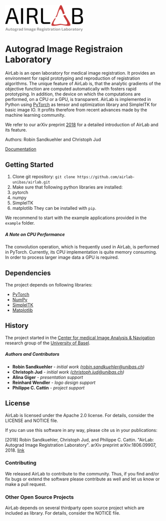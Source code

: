 <img width="50%" align="middle" src="docs/airlab_logo.png" alt="Airlab logo" />

# Autograd Image Registraion Laboratory
AirLab is an open laboratory for medical image registration. It provides an environment
for rapid prototyping and reproduction of registration algorithms. The unique feature of AirLab is, that the analytic gradients of the objective function are computed automatically with fosters rapid prototyping. In addition, the device on which the computations are performed, on a CPU or a GPU,
is transparent.
AirLab is implemented in Python using [PyTorch](https://pytorch.org/) as tensor and optimization library and SimpleITK for basic image IO. It profits therefore from recent advances made by the machine learning community.

We refer to our arXiv preprint [2018](https://arxiv.org/abs/1806.09907) for a detailed introduction of AirLab and its feature.

Authors: Robin Sandkuehler and Christoph Jud

[Documentation](https://airlab.readthedocs.io/en/latest/index.html)

## Getting Started
1. Clone git repository: `git clone https://github.com/airlab-unibas/airlab.git`
2. Make sure that following python libraries are installed:
  1. pytorch
  2. numpy
  3. SimpleITK
  4. matplotlib
They can be installed with `pip`.

We recommend to start with the example applications provided in the `example` folder.


##### A Note on CPU Performance
The convolution operation, which is frequently used in AirLab, is performed in PyTorch. Currently, its CPU implementation is quite memory consuming. In order to process larger image data a GPU is required.


## Dependencies
The project depends on following libraries: 
* [PyTorch](https://pytorch.org/)
* [NumPy](www.numpy.org/)
* [SimpleITK](www.simpleitk.org/)
* [Matplotlib](https://matplotlib.org/)


## History
The project started in the [Center for medical Image Analysis & Navigation](http://dbe.unibas.ch/public/dbe/research/ImagingandComputationalMedicine/cian.html) research group of the [University of Basel](http://www.unibas.ch). 


##### Authors and Contributors
* **Robin Sandkuehler** - *initial work* _(robin.sandkuehler@unibas.ch)_
* **Christoph Jud** - *initial work* _(christoph.jud@unibas.ch)_
* **Alina Giger** - *presentation support*
* **Reinhard Wendler** - *logo design support*
* **Philippe C. Cattin** - *project support*


## License
AirLab is licensed under the Apache 2.0 license. For details, consider the LICENSE and NOTICE file.

If you can use this software in any way, please cite us in your publications:

[2018] Robin Sandkuehler,  Christoph Jud, and Philippe C. Cattin. "AirLab: Autograd Image Registration Laboratory". arXiv preprint arXiv:1806.09907, 2018. [link](https://arxiv.org/abs/1806.09907)


### Contributing
We released AirLab to contribute to the community. Thus, if you find and/or fix bugs or extend the software please contribute as well and let us know or make a pull request. 


### Other Open Source Projects
AirLab depends on several thirdparty open source project which are included as library. For details, consider the NOTICE file.

